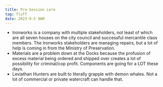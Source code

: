 ```yaml
---
title: Pre-Session Lore
tag: fluff
date: 2023-9-5 9AM
---
```


- Ironworks is a company with multiple stakeholders, not least of which are all seven houses on the city council and successful mercantile class members. The Ironworks stakeholders are managing repairs, but a lot of help is coming in from the Ministry of Preservation.
- Materials are a problem down at the Docks because the profusion of excess material being ordered and shipped over creates a lot of possibility for criminal/cop profit. Components are going for a LOT these days.
- Leviathan Hunters are built to literally grapple with demon whales. Not a lot of commercial or private watercraft can handle that.